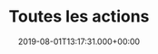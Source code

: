 ---
date: '2019-08-01T13:17:31.000+00:00'
title: "Toutes les actions"
fulltitle: "Les fiches actions du PCAET"
description: Retrouvez ici les fiches actions du PCAET, annotées et mises en formes par nos soins
menu:
  main:
    weight: 1
    parent: "Actions"
  footer:
    weight: 1
    parent: "Actions"
---